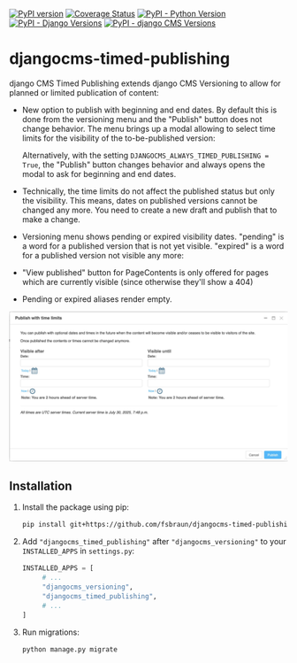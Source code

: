 [![PyPI version](https://badge.fury.io/py/djangocms-timed-publishing.svg)](http://badge.fury.io/py/djangocms-timed-publishing)
[![Coverage Status](https://codecov.io/gh/fsbraun/djangocms-timed-publishing/graph/badge.svg?token=EQeaSCSVkU)](https://codecov.io/gh/fsbraun/djangocms-timed-publishing)
[![PyPI - Python Version](https://img.shields.io/pypi/pyversions/djangocms-timed-publishing)](https://pypi.org/project/djangocms-timed-publishing/)
[![PyPI - Django Versions](https://img.shields.io/pypi/frameworkversions/django/djangocms-timed-publishing)](https://www.djangoproject.com/)
[![PyPI - django CMS Versions](https://img.shields.io/pypi/frameworkversions/django-cms/djangocms-timed-publishing)](https://www.django-cms.org/)


# djangocms-timed-publishing
django CMS Timed Publishing extends django CMS Versioning to allow for planned or limited publication of content:

* New option to publish with beginning and end dates.
  By default this is done from the versioning menu and the "Publish" button does not change behavior.
  The menu brings up a modal allowing to select time limits for the visibility of the to-be-published version:

  Alternatively, with the setting `DJANGOCMS_ALWAYS_TIMED_PUBLISHING = True`, the "Publish" button changes
  behavior and always opens the modal to ask for beginning and end dates.

* Technically, the time limits do not affect the published status but only the visibility. This means, dates on published
  versions cannot be changed any more. You need to create a new draft and publish that to make a change.

* Versioning menu shows pending or expired visibility dates. "pending" is a word for a published version that is
  not yet visible. "expired" is a word for a published version not visible any more:

* "View published" button for PageContents is only offered for pages which are currently visible
  (since otherwise they'll show a 404)

* Pending or expired aliases render empty.


![Timed Publishing](timed-publishing.jpg)

## Installation

1. Install the package using pip:

    ```bash
    pip install git+https://github.com/fsbraun/djangocms-timed-publishing
    ```

2. Add `"djangocms_timed_publishing"` after  `"djangocms_versioning"` to your `INSTALLED_APPS` in `settings.py`:

    ```python
    INSTALLED_APPS = [
         # ...
         "djangocms_versioning",
         "djangocms_timed_publishing",
         # ...
    ]
    ```

3. Run migrations:

    ```bash
    python manage.py migrate
    ```
